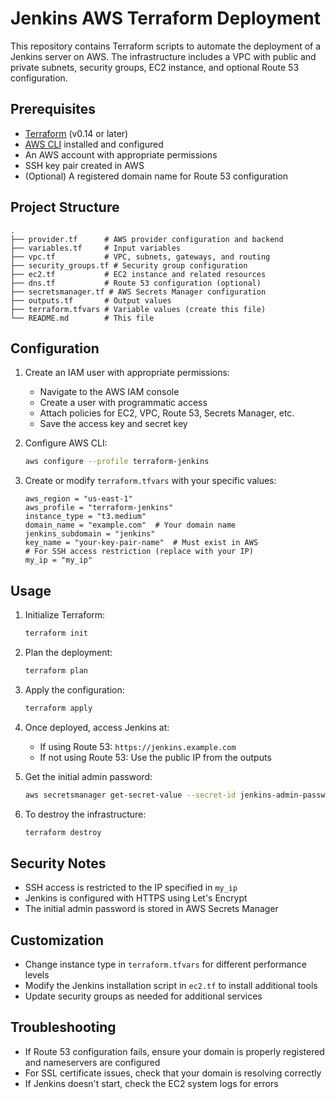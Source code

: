 # Jenkins AWS Terraform Deployment

This repository contains Terraform scripts to automate the deployment of a Jenkins server on AWS. The infrastructure includes a VPC with public and private subnets, security groups, EC2 instance, and optional Route 53 configuration.

## Prerequisites

- [Terraform](https://www.terraform.io/downloads.html) (v0.14 or later)
- [AWS CLI](https://aws.amazon.com/cli/) installed and configured
- An AWS account with appropriate permissions
- SSH key pair created in AWS
- (Optional) A registered domain name for Route 53 configuration

## Project Structure

```
.
├── provider.tf      # AWS provider configuration and backend
├── variables.tf     # Input variables
├── vpc.tf           # VPC, subnets, gateways, and routing
├── security_groups.tf # Security group configuration
├── ec2.tf           # EC2 instance and related resources
├── dns.tf           # Route 53 configuration (optional)
├── secretsmanager.tf # AWS Secrets Manager configuration
├── outputs.tf       # Output values
├── terraform.tfvars # Variable values (create this file)
└── README.md        # This file
```

## Configuration

1. Create an IAM user with appropriate permissions:
   - Navigate to the AWS IAM console
   - Create a user with programmatic access
   - Attach policies for EC2, VPC, Route 53, Secrets Manager, etc.
   - Save the access key and secret key

2. Configure AWS CLI:
   ```bash
   aws configure --profile terraform-jenkins
   ```

3. Create or modify `terraform.tfvars` with your specific values:
   ```hcl
   aws_region = "us-east-1"
   aws_profile = "terraform-jenkins"
   instance_type = "t3.medium"
   domain_name = "example.com"  # Your domain name
   jenkins_subdomain = "jenkins"
   key_name = "your-key-pair-name"  # Must exist in AWS
   # For SSH access restriction (replace with your IP)
   my_ip = "my_ip"
   ```

## Usage

1. Initialize Terraform:
   ```bash
   terraform init
   ```

2. Plan the deployment:
   ```bash
   terraform plan
   ```

3. Apply the configuration:
   ```bash
   terraform apply
   ```

4. Once deployed, access Jenkins at:
   - If using Route 53: `https://jenkins.example.com`
   - If not using Route 53: Use the public IP from the outputs

5. Get the initial admin password:
   ```bash
   aws secretsmanager get-secret-value --secret-id jenkins-admin-password --query SecretString --output text --profile terraform-jenkins
   ```

6. To destroy the infrastructure:
   ```bash
   terraform destroy
   ```

## Security Notes

- SSH access is restricted to the IP specified in `my_ip`
- Jenkins is configured with HTTPS using Let's Encrypt
- The initial admin password is stored in AWS Secrets Manager

## Customization

- Change instance type in `terraform.tfvars` for different performance levels
- Modify the Jenkins installation script in `ec2.tf` to install additional tools
- Update security groups as needed for additional services

## Troubleshooting

- If Route 53 configuration fails, ensure your domain is properly registered and nameservers are configured
- For SSL certificate issues, check that your domain is resolving correctly
- If Jenkins doesn't start, check the EC2 system logs for errors